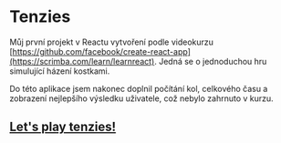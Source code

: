 # Tenzies

Můj první projekt v Reactu vytvoření podle videokurzu [https://github.com/facebook/create-react-app](https://scrimba.com/learn/learnreact).
Jedná se o jednoduchou hru simulující házení kostkami.

Do této aplikace jsem nakonec doplnil počítání kol, celkového času a zobrazení nejlepšího výsledku uživatele, což nebylo zahrnuto v kurzu.

## [Let's play tenzies!](https://lets-play-tenziess.netlify.app/)

